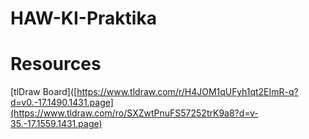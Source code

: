 # HAW-KI-Praktika

# Resources

[tlDraw Board]([https://www.tldraw.com/r/H4JOM1qUFyh1qt2EImR-q?d=v0.-17.1490.1431.page](https://www.tldraw.com/ro/SXZwtPnuFS57252trK9a8?d=v-35.-17.1559.1431.page)

